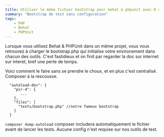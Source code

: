 ```yaml
---
title: Utiliser le même fichier bootstrap pour behat & phpunit avec 0 config sur les outils
summary: "Bootstrap de test sans configuration"
tags:
    - PHP
    - Behat
    - PHPUnit
---
```


Lorsque vous utilisez Behat & PHPUnit dans un même projet, vous vous retrouvez à charger le bootstrap.php qui initialise votre environement dans chacun des outils. C'est fastidieux et on finit par regarder la doc sur internet sur interet, bref une perte de temps.

Voici comment le faire sans se prendre le choux, et en plus c'est centralisé. Composer à la rescousse.

```
  "autoload-dev": {
    "psr-4": {
       ...
    },
    "files": [
      "tests/bootstrap.php" //notre fameux bootstrap
    ]
  }
```

`composer dump-autoload` composer includera automatiquement le fichier avant de lancer les tests. Aucune config n'est requise sur nos outils de test.